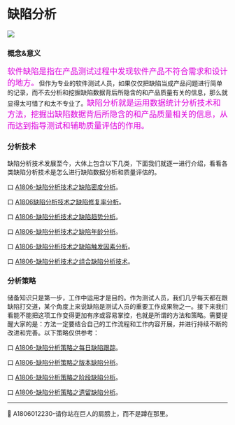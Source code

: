 
# 缺陷分析

![](../r3/主页缺陷分析.png)

### 概念&意义

<font color="#dd00dd" size="4" face="楷体">软件缺陷是指在产品测试过程中发现软件产品不符合需求和设计的地方。</font>但作为专业的软件测试人员，如果仅仅把缺陷当成产品问题进行简单的记录，而不去分析和挖掘缺陷数据背后所隐含的和产品质量有关的信息，那么就显得太可惜了和太不专业了。<font color="#dd00dd" size="4" face="楷体">缺陷分析就是运用数据统计分析技术和方法，挖掘出缺陷数据背后所隐含的和产品质量相关的信息，从而达到指导测试和辅助质量评估的作用。</font>

### 分析技术

缺陷分析技术发展至今，大体上包含以下几类，下面我们就逐一进行介绍，看看各类缺陷分析技术是怎么进行缺陷数据分析和质量评估的。

<!--下面介绍缺陷分析技术，以及缺陷分析技术在产品质量评估方面的作用，并讨论如何将这些分析技术组合起来，从而能够对产品质量进行较为全面的评估。-->

口  [A1806-缺陷分析技术之缺陷密度分析](books/缺陷分析技术-缺陷密度分析.md)。

口  [A1806缺陷分析技术之缺陷修复率分析](books/缺陷分析技术-缺陷修复率分析.md)。

口  [A1806-缺陷分析技术之缺陷趋势分析](books/缺陷分析技术-缺陷趋势分析.md)。

口  [A1806-缺陷分析技术之缺陷年龄分析](books/缺陷分析技术-缺陷年龄分析.md)。

口  [A1806-缺陷分析技术之缺陷触发因素分析](books/缺陷分析技术-缺陷触发因素分析.md)。

口  [A1806-缺陷分析技术之组合缺陷分析技术](books/缺陷分析技术-组合缺陷分析技术.md)。


### 分析策略

储备知识只是第一步，工作中运用才是目的。作为测试人员，我们几乎每天都在跟缺陷打交道，某个角度上来说缺陷是测试人员的重要工作成果物之一。接下来我们看能不能把这项工作变得更加有序或容易掌控，也就是所谓的方法和策略。需要提醒大家的是：方法一定要结合自己的工作流程和工作内容开展，并进行持续不断的改进和完善。以下策略仅供参考：

口 [A1806-缺陷分析策略之每日缺陷跟踪](books/缺陷分析技术-缺陷分析策略-每日缺陷跟踪.md)。

口 [A1806-缺陷分析策略之版本缺陷分析](books/缺陷分析技术-缺陷分析策略-版本缺陷分析.md)。

口 [A1806-缺陷分析策略之阶段缺陷分析](books/缺陷分析技术-缺陷分析策略-阶段缺陷分析.md)。

口 [A1806-缺陷分析策略之遗留缺陷分析](books/缺陷分析技术-缺陷分析策略-遗留缺陷分析.md)。


* * *
:bell: A1806012230-请你站在巨人的肩膀上，而不是蹲在那里。
